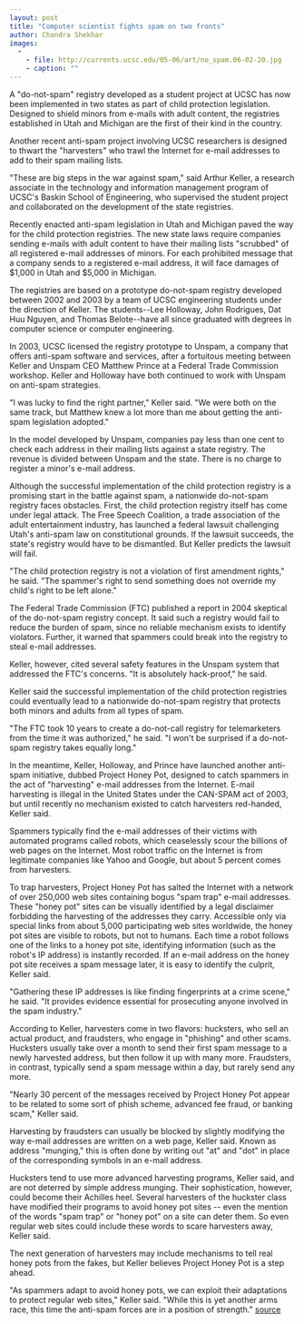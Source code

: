 ```yaml
---
layout: post
title: "Computer scientist fights spam on two fronts"
author: Chandra Shekhar
images:
  -
    - file: http://currents.ucsc.edu/05-06/art/no_spam.06-02-20.jpg
    - caption: ""
---
```


A "do-not-spam" registry developed as a student project at UCSC has now been implemented in two states as part of child protection legislation. Designed to shield minors from e-mails with adult content, the registries established in Utah and Michigan are the first of their kind in the country.

Another recent anti-spam project involving UCSC researchers is designed to thwart the "harvesters" who trawl the Internet for e-mail addresses to add to their spam mailing lists.

"These are big steps in the war against spam," said Arthur Keller, a research associate in the technology and information management program of UCSC's Baskin School of Engineering, who supervised the student project and collaborated on the development of the state registries.

Recently enacted anti-spam legislation in Utah and Michigan paved the way for the child protection registries. The new state laws require companies sending e-mails with adult content to have their mailing lists "scrubbed" of all registered e-mail addresses of minors. For each prohibited message that a company sends to a registered e-mail address, it will face damages of $1,000 in Utah and $5,000 in Michigan.

The registries are based on a prototype do-not-spam registry developed between 2002 and 2003 by a team of UCSC engineering students under the direction of Keller. The students--Lee Holloway, John Rodrigues, Dat Huu Nguyen, and Thomas Belote--have all since graduated with degrees in computer science or computer engineering.

In 2003, UCSC licensed the registry prototype to Unspam, a company that offers anti-spam software and services, after a fortuitous meeting between Keller and Unspam CEO Matthew Prince at a Federal Trade Commission workshop. Keller and Holloway have both continued to work with Unspam on anti-spam strategies.

"I was lucky to find the right partner," Keller said. "We were both on the same track, but Matthew knew a lot more than me about getting the anti-spam legislation adopted."

In the model developed by Unspam, companies pay less than one cent to check each address in their mailing lists against a state registry. The revenue is divided between Unspam and the state. There is no charge to register a minor's e-mail address.

Although the successful implementation of the child protection registry is a promising start in the battle against spam, a nationwide do-not-spam registry faces obstacles. First, the child protection registry itself has come under legal attack. The Free Speech Coalition, a trade association of the adult entertainment industry, has launched a federal lawsuit challenging Utah's anti-spam law on constitutional grounds. If the lawsuit succeeds, the state's registry would have to be dismantled. But Keller predicts the lawsuit will fail.

"The child protection registry is not a violation of first amendment rights," he said. "The spammer's right to send something does not override my child's right to be left alone."

The Federal Trade Commission (FTC) published a report in 2004 skeptical of the do-not-spam registry concept. It said such a registry would fail to reduce the burden of spam, since no reliable mechanism exists to identify violators. Further, it warned that spammers could break into the registry to steal e-mail addresses.

Keller, however, cited several safety features in the Unspam system that addressed the FTC's concerns. "It is absolutely hack-proof," he said.

Keller said the successful implementation of the child protection registries could eventually lead to a nationwide do-not-spam registry that protects both minors and adults from all types of spam.

"The FTC took 10 years to create a do-not-call registry for telemarketers from the time it was authorized," he said. "I won't be surprised if a do-not-spam registry takes equally long."

In the meantime, Keller, Holloway, and Prince have launched another anti-spam initiative, dubbed Project Honey Pot, designed to catch spammers in the act of "harvesting" e-mail addresses from the Internet. E-mail harvesting is illegal in the United States under the CAN-SPAM act of 2003, but until recently no mechanism existed to catch harvesters red-handed, Keller said.

Spammers typically find the e-mail addresses of their victims with automated programs called robots, which ceaselessly scour the billions of web pages on the Internet. Most robot traffic on the Internet is from legitimate companies like Yahoo and Google, but about 5 percent comes from harvesters.

To trap harvesters, Project Honey Pot has salted the Internet with a network of over 250,000 web sites containing bogus "spam trap" e-mail addresses. These "honey pot" sites can be visually identified by a legal disclaimer forbidding the harvesting of the addresses they carry. Accessible only via special links from about 5,000 participating web sites worldwide, the honey pot sites are visible to robots, but not to humans. Each time a robot follows one of the links to a honey pot site, identifying information (such as the robot's IP address) is instantly recorded. If an e-mail address on the honey pot site receives a spam message later, it is easy to identify the culprit, Keller said.

"Gathering these IP addresses is like finding fingerprints at a crime scene," he said. "It provides evidence essential for prosecuting anyone involved in the spam industry."

According to Keller, harvesters come in two flavors: hucksters, who sell an actual product, and fraudsters, who engage in "phishing" and other scams. Hucksters usually take over a month to send their first spam message to a newly harvested address, but then follow it up with many more. Fraudsters, in contrast, typically send a spam message within a day, but rarely send any more.

"Nearly 30 percent of the messages received by Project Honey Pot appear to be related to some sort of phish scheme, advanced fee fraud, or banking scam," Keller said.

Harvesting by fraudsters can usually be blocked by slightly modifying the way e-mail addresses are written on a web page, Keller said. Known as address "munging," this is often done by writing out "at" and "dot" in place of the corresponding symbols in an e-mail address.

Hucksters tend to use more advanced harvesting programs, Keller said, and are not deterred by simple address munging. Their sophistication, however, could become their Achilles heel. Several harvesters of the huckster class have modified their programs to avoid honey pot sites -- even the mention of the words "spam trap" or "honey pot" on a site can deter them. So even regular web sites could include these words to scare harvesters away, Keller said.

The next generation of harvesters may include mechanisms to tell real honey pots from the fakes, but Keller believes Project Honey Pot is a step ahead.

"As spammers adapt to avoid honey pots, we can exploit their adaptations to protect regular web sites," Keller said. "While this is yet another arms race, this time the anti-spam forces are in a position of strength."
[source](http://www1.ucsc.edu/currents/05-06/02-20/antispam.asp "Permalink to antispam")
